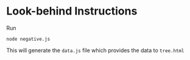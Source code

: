 Look-behind Instructions
======================
Run
````
node negative.js
````
This will generate the `data.js` file which provides the data to `tree.html`
